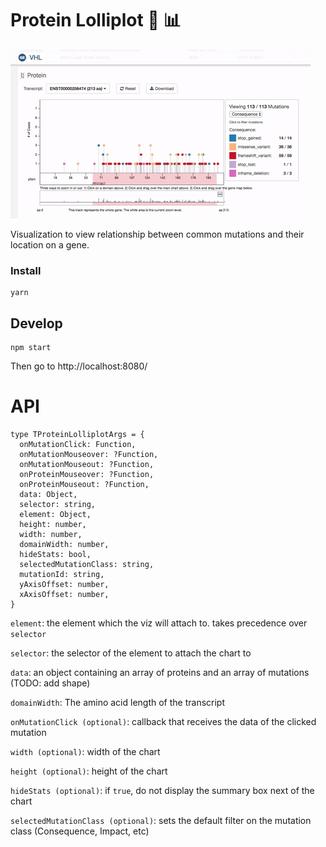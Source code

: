 Protein Lolliplot :lollipop: :bar_chart:
=====================

![](lolliplot.gif)

Visualization to view relationship between common mutations and their location on a gene.

### Install

```
yarn
```

## Develop

```
npm start
```

Then go to http://localhost:8080/

# API

```
type TProteinLolliplotArgs = {
  onMutationClick: Function,
  onMutationMouseover: ?Function,
  onMutationMouseout: ?Function,
  onProteinMouseover: ?Function,
  onProteinMouseout: ?Function,
  data: Object,
  selector: string,
  element: Object,
  height: number,
  width: number,
  domainWidth: number,
  hideStats: bool,
  selectedMutationClass: string,
  mutationId: string,
  yAxisOffset: number,
  xAxisOffset: number,
}
```

`element`: the element which the viz will attach to. takes precedence over `selector`

`selector`: the selector of the element to attach the chart to

`data`: an object containing an array of proteins and an array of mutations (TODO: add shape)

`domainWidth`: The amino acid length of the transcript

`onMutationClick (optional)`: callback that receives the data of the clicked mutation

`width (optional)`: width of the chart

`height (optional)`: height of the chart

`hideStats (optional)`: if `true`, do not display the summary box next of the chart

`selectedMutationClass (optional)`: sets the default filter on the mutation class (Consequence, Impact, etc)
